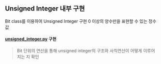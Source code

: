 ## Unsigned Integer 내부 구현

Bit class를 이용하여 Unsigned Integer 구현
0 이상의 양수만을 표현할 수 있는 정수 값

#### [unsigned_integer.py][unsigned_integer] 구현
> Bit 단위의 연산을 통해 unsigned integer의 구조와 사칙연산이 어떻게 이루어지는 지 확인

[unsigned_integer]: ./unsigned_integer.py
